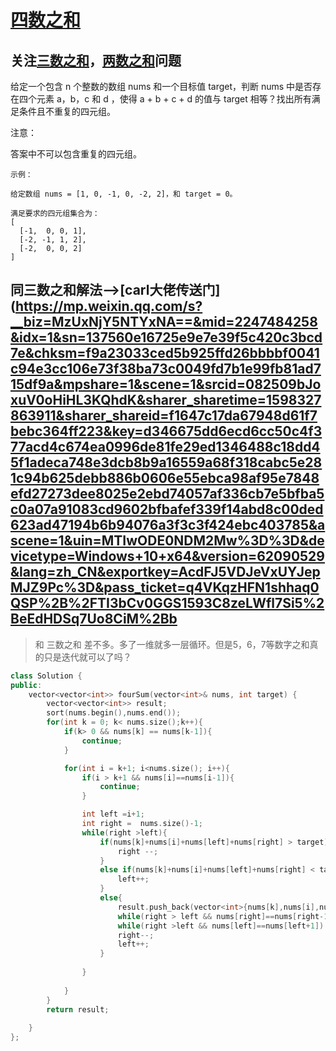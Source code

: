 # [四数之和](https://leetcode-cn.com/problems/4sum/)
## 关注[三数之和](https://github.com/Brack-Wang/Leetcode-Notebook/edit/master/0015%23-%5B8.25%5D-%E4%B8%89%E6%95%B0%E4%B9%8B%E5%92%8C.md)，[两数之和](https://github.com/Brack-Wang/Leetcode-Notebook/blob/master/0009-%5B8.24%5D%20%E4%B8%A4%E6%95%B0%E4%B9%8B%E5%92%8C.md)问题
给定一个包含 n 个整数的数组 nums 和一个目标值 target，判断 nums 中是否存在四个元素 a，b，c 和 d ，使得 a + b + c + d 的值与 target 相等？找出所有满足条件且不重复的四元组。

注意：

答案中不可以包含重复的四元组。

```
示例：

给定数组 nums = [1, 0, -1, 0, -2, 2]，和 target = 0。

满足要求的四元组集合为：
[
  [-1,  0, 0, 1],
  [-2, -1, 1, 2],
  [-2,  0, 0, 2]
]
```

## 同三数之和解法-->[carl大佬传送门](https://mp.weixin.qq.com/s?__biz=MzUxNjY5NTYxNA==&mid=2247484258&idx=1&sn=137560e16725e9e7e39f5c420c3bcd7e&chksm=f9a23033ced5b925ffd26bbbbf0041c94e3cc106e73f38ba73c0049fd7b1e99fb81ad715df9a&mpshare=1&scene=1&srcid=082509bJoxuV0oHiHL3KQhdK&sharer_sharetime=1598327863911&sharer_shareid=f1647c17da67948d61f7bebc364ff223&key=d346675dd6ecd6cc50c4f377acd4c674ea0996de81fe29ed1346488c18dd45f1adeca748e3dcb8b9a16559a68f318cabc5e281c94b625debb886b0606e55ebca98af95e7848efd27273dee8025e2ebd74057af336cb7e5bfba5c0a07a91083cd9602bfbafef339f14abd8c00ded623ad47194b6b94076a3f3c3f424ebc403785&ascene=1&uin=MTIwODE0NDM2Mw%3D%3D&devicetype=Windows+10+x64&version=62090529&lang=zh_CN&exportkey=AcdFJ5VDJeVxUYJepMJZ9Pc%3D&pass_ticket=q4VKqzHFN1shhaq0QSP%2B%2FTI3bCv0GGS1593C8zeLWfl7Si5%2BeEdHDSq7Uo8CiM%2Bb
>和 三数之和 差不多。多了一维就多一层循环。但是5，6，7等数字之和真的只是迭代就可以了吗？
```C++
class Solution {
public:
    vector<vector<int>> fourSum(vector<int>& nums, int target) {
        vector<vector<int>> result;
        sort(nums.begin(),nums.end());
        for(int k = 0; k< nums.size();k++){
            if(k> 0 && nums[k] == nums[k-1]){
                continue;
            }

            for(int i = k+1; i<nums.size(); i++){
                if(i > k+1 && nums[i]==nums[i-1]){
                    continue;
                }

                int left =i+1;
                int right =  nums.size()-1;
                while(right >left){
                    if(nums[k]+nums[i]+nums[left]+nums[right] > target){
                        right --;
                    }
                    else if(nums[k]+nums[i]+nums[left]+nums[right] < target){
                        left++;
                    }
                    else{
                        result.push_back(vector<int>{nums[k],nums[i],nums[left],nums[right]});
                        while(right > left && nums[right]==nums[right-1]) right --;
                        while(right >left && nums[left]==nums[left+1]) left++;
                        right--;
                        left++;
                    }
                    
                }
        
            }
        }
        return result;
        
    }
};
```
